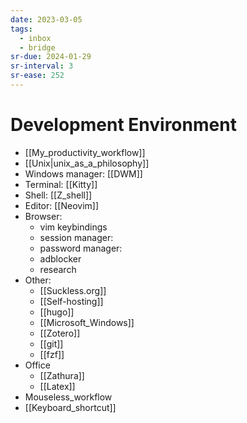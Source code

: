 ```yaml
---
date: 2023-03-05
tags:
  - inbox
  - bridge
sr-due: 2024-01-29
sr-interval: 3
sr-ease: 252
---
```


# Development Environment

<!-- NEXT: review this -->

- [[My_productivity_workflow]]
- [[Unix|unix_as_a_philosophy]]
- Windows manager: [[DWM]]
- Terminal: [[Kitty]]
- Shell: [[Z_shell]]
- Editor: [[Neovim]]
- Browser:
  - vim keybindings
  <!-- TODO: add materials -->
  - session manager:
  - password manager:
  - adblocker
  - research
- Other:
  - [[Suckless.org]]
  - [[Self-hosting]]
  - [[hugo]]
  - [[Microsoft_Windows]]
  - [[Zotero]]
  - [[git]]
  - [[fzf]]
- Office
  - [[Zathura]]
  - [[Latex]]
- Mouseless_workflow
- [[Keyboard_shortcut]]
